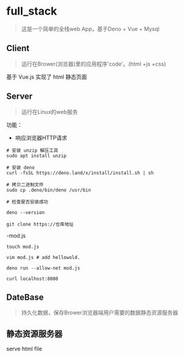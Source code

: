 # full_stack

>这是一个简单的全栈web App，基于Deno + Vue + Mysql

## Client

>运行在Brower(浏览器)里的应用程序'code'。(html +js +css)

基于 Vue.js 实现了 html 静态页面

## Server

>运行在Linux的web服务

功能：

- 响应浏览器HTTP请求
```
# 安装 unzip 解压工具
sudo apt install unzip

# 安装 deno
curl -fsSL https://deno.land/x/install/install.sh | sh

# 拷贝二进制文件
sudo cp .deno/bin/deno /usr/bin

# 检查是否安装成功

deno --version

git clone https://仓库地址
```
-mod.js
```
touch mod.js

vim mod.js # add hellowold.

deno run --allow-net mod.js

curl localhost:8080
```
## DateBase

>持久化数据，保存Brower浏览器端用户需要的数据静态资源服务器

## 静态资源服务器
serve html file


